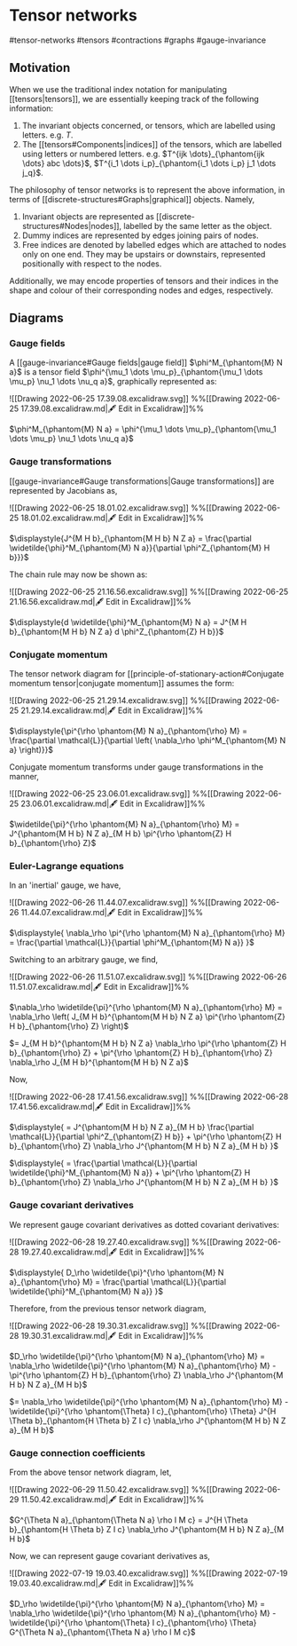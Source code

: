 # Tensor networks
#tensor-networks #tensors #contractions #graphs #gauge-invariance

## Motivation
When we use the traditional index notation for manipulating [[tensors|tensors]], we are essentially keeping track of the following information:

1. The invariant objects concerned, or tensors, which are labelled using letters. e.g. $T$.
2. The [[tensors#Components|indices]] of the tensors, which are labelled using letters or numbered letters. e.g. $T^{ijk \dots}_{\phantom{ijk \dots} abc \dots}$, $T^{i_1 \dots i_p}_{\phantom{i_1 \dots i_p} j_1 \dots j_q}$.

The philosophy of tensor networks is to represent the above information, in terms of [[discrete-structures#Graphs|graphical]] objects. Namely,

1. Invariant objects are represented as [[discrete-structures#Nodes|nodes]], labelled by the same letter as the object.
2. Dummy indices are represented by edges joining pairs of nodes.
3. Free indices are denoted by labelled edges which are attached to nodes only on one end. They may be upstairs or downstairs, represented positionally with respect to the nodes.

Additionally, we may encode properties of tensors and their indices in the shape and colour of their corresponding nodes and edges, respectively.

## Diagrams
### Gauge fields
A [[gauge-invariance#Gauge fields|gauge field]] $\phi^M_{\phantom{M} N a}$ is a tensor field $\phi^{\mu_1 \dots \mu_p}_{\phantom{\mu_1 \dots \mu_p} \nu_1 \dots \nu_q a}$, graphically represented as:

![[Drawing 2022-06-25 17.39.08.excalidraw.svg]]
%%[[Drawing 2022-06-25 17.39.08.excalidraw.md|🖋 Edit in Excalidraw]]%%

$\phi^M_{\phantom{M} N a} = \phi^{\mu_1 \dots \mu_p}_{\phantom{\mu_1 \dots \mu_p} \nu_1 \dots \nu_q a}$

### Gauge transformations
[[gauge-invariance#Gauge transformations|Gauge transformations]] are represented by Jacobians as,

![[Drawing 2022-06-25 18.01.02.excalidraw.svg]]
%%[[Drawing 2022-06-25 18.01.02.excalidraw.md|🖋 Edit in Excalidraw]]%%

$\displaystyle{J^{M H b}_{\phantom{M H b} N Z a} = \frac{\partial \widetilde{\phi}^M_{\phantom{M} N a}}{\partial \phi^Z_{\phantom{M} H b}}}$

The chain rule may now be shown as:

![[Drawing 2022-06-25 21.16.56.excalidraw.svg]]
%%[[Drawing 2022-06-25 21.16.56.excalidraw.md|🖋 Edit in Excalidraw]]%%

$\displaystyle{d \widetilde{\phi}^M_{\phantom{M} N a} = J^{M H b}_{\phantom{M H b} N Z a} d \phi^Z_{\phantom{Z} H b}}$

### Conjugate momentum
The tensor network diagram for [[principle-of-stationary-action#Conjugate momentum tensor|conjugate momentum]] assumes the form:

![[Drawing 2022-06-25 21.29.14.excalidraw.svg]]
%%[[Drawing 2022-06-25 21.29.14.excalidraw.md|🖋 Edit in Excalidraw]]%%

$\displaystyle{\pi^{\rho \phantom{M} N a}_{\phantom{\rho} M} = \frac{\partial \mathcal{L}}{\partial \left( \nabla_\rho \phi^M_{\phantom{M} N a} \right)}}$

Conjugate momentum transforms under gauge transformations in the manner,

![[Drawing 2022-06-25 23.06.01.excalidraw.svg]]
%%[[Drawing 2022-06-25 23.06.01.excalidraw.md|🖋 Edit in Excalidraw]]%%

$\widetilde{\pi}^{\rho \phantom{M} N a}_{\phantom{\rho} M} = J^{\phantom{M H b} N Z a}_{M H b} \pi^{\rho \phantom{Z} H b}_{\phantom{\rho} Z}$

### Euler-Lagrange equations
In an 'inertial' gauge, we have,

![[Drawing 2022-06-26 11.44.07.excalidraw.svg]]
%%[[Drawing 2022-06-26 11.44.07.excalidraw.md|🖋 Edit in Excalidraw]]%%

$\displaystyle{ \nabla_\rho \pi^{\rho \phantom{M} N a}_{\phantom{\rho} M} = \frac{\partial \mathcal{L}}{\partial \phi^M_{\phantom{M} N a}} }$

Switching to an arbitrary gauge, we find,

![[Drawing 2022-06-26 11.51.07.excalidraw.svg]]
%%[[Drawing 2022-06-26 11.51.07.excalidraw.md|🖋 Edit in Excalidraw]]%%

$\nabla_\rho \widetilde{\pi}^{\rho \phantom{M} N a}_{\phantom{\rho} M} = \nabla_\rho \left( J_{M H b}^{\phantom{M H b} N Z a} \pi^{\rho \phantom{Z} H b}_{\phantom{\rho} Z} \right)$

$= J_{M H b}^{\phantom{M H b} N Z a} \nabla_\rho \pi^{\rho \phantom{Z} H b}_{\phantom{\rho} Z} + \pi^{\rho \phantom{Z} H b}_{\phantom{\rho} Z} \nabla_\rho J_{M H b}^{\phantom{M H b} N Z a}$

Now,

![[Drawing 2022-06-28 17.41.56.excalidraw.svg]]
%%[[Drawing 2022-06-28 17.41.56.excalidraw.md|🖋 Edit in Excalidraw]]%%

$\displaystyle{ = J^{\phantom{M H b} N Z a}_{M H b} \frac{\partial \mathcal{L}}{\partial \phi^Z_{\phantom{Z} H b}} + \pi^{\rho \phantom{Z} H b}_{\phantom{\rho} Z} \nabla_\rho J^{\phantom{M H b} N Z a}_{M H b} }$

$\displaystyle{ = \frac{\partial \mathcal{L}}{\partial \widetilde{\phi}^M_{\phantom{M} N a}} + \pi^{\rho \phantom{Z} H b}_{\phantom{\rho} Z} \nabla_\rho J^{\phantom{M H b} N Z a}_{M H b} }$

### Gauge covariant derivatives
We represent gauge covariant derivatives as dotted covariant derivatives:

![[Drawing 2022-06-28 19.27.40.excalidraw.svg]]
%%[[Drawing 2022-06-28 19.27.40.excalidraw.md|🖋 Edit in Excalidraw]]%%

$\displaystyle{ D_\rho \widetilde{\pi}^{\rho \phantom{M} N a}_{\phantom{\rho} M} = \frac{\partial \mathcal{L}}{\partial \widetilde{\phi}^M_{\phantom{M} N a}} }$

Therefore, from the previous tensor network diagram,

![[Drawing 2022-06-28 19.30.31.excalidraw.svg]]
%%[[Drawing 2022-06-28 19.30.31.excalidraw.md|🖋 Edit in Excalidraw]]%%

$D_\rho \widetilde{\pi}^{\rho \phantom{M} N a}_{\phantom{\rho} M} = \nabla_\rho \widetilde{\pi}^{\rho \phantom{M} N a}_{\phantom{\rho} M} - \pi^{\rho \phantom{Z} H b}_{\phantom{\rho} Z} \nabla_\rho J^{\phantom{M H b} N Z a}_{M H b}$

$= \nabla_\rho \widetilde{\pi}^{\rho \phantom{M} N a}_{\phantom{\rho} M} - \widetilde{\pi}^{\rho \phantom{\Theta} I c}_{\phantom{\rho} \Theta} J^{H \Theta b}_{\phantom{H \Theta b} Z I c} \nabla_\rho J^{\phantom{M H b} N Z a}_{M H b}$

### Gauge connection coefficients
From the above tensor network diagram, let,

![[Drawing 2022-06-29 11.50.42.excalidraw.svg]]
%%[[Drawing 2022-06-29 11.50.42.excalidraw.md|🖋 Edit in Excalidraw]]%%

$G^{\Theta N a}_{\phantom{\Theta N a} \rho I M c} = J^{H \Theta b}_{\phantom{H \Theta b} Z I c} \nabla_\rho J^{\phantom{M H b} N Z a}_{M H b}$

Now, we can represent gauge covariant derivatives as,

![[Drawing 2022-07-19 19.03.40.excalidraw.svg]]
%%[[Drawing 2022-07-19 19.03.40.excalidraw.md|🖋 Edit in Excalidraw]]%%

$D_\rho \widetilde{\pi}^{\rho \phantom{M} N a}_{\phantom{\rho} M} = \nabla_\rho \widetilde{\pi}^{\rho \phantom{M} N a}_{\phantom{\rho} M} - \widetilde{\pi}^{\rho \phantom{\Theta} I c}_{\phantom{\rho} \Theta} G^{\Theta N a}_{\phantom{\Theta N a} \rho I M c}$









